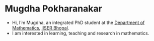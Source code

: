 # Mugdha Pokharanakar
- Hi, I’m Mugdha, an integrated PhD student at the [Department of Mathematics](https://maths.iiserb.ac.in/), [IISER Bhopal](https://www.iiserb.ac.in/).
- I am interested in learning, teaching and research in mathematics. 

<!---
mmpokharanakar/mmpokharanakar is a ✨ special ✨ repository because its `README.md` (this file) appears on your GitHub profile.
You can click the Preview link to take a look at your changes.
--->
